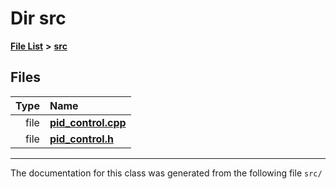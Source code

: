 
# Dir src


[**File List**](files.md) **>** [**src**](dir_68267d1309a1af8e8297ef4c3efbcdba.md)











## Files

| Type | Name |
| ---: | :--- |
| file | [**pid\_control.cpp**](pid__control_8cpp.md) <br> |
| file | [**pid\_control.h**](pid__control_8h.md) <br> |


















------------------------------
The documentation for this class was generated from the following file `src/`
